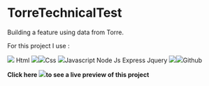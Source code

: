 # TorreTechnicalTest
Building a feature using data from Torre.

For this project I use : 

<img src="https://img.icons8.com/color/48/000000/html-5.png"/> Html 
<img src="https://img.icons8.com/color/48/000000/css3.png"/><img src="https://img.icons8.com/color/48/000000/media-queries.png"/>Css 
<img src="https://img.icons8.com/color/48/000000/javascript.png"/>Javascript 
Node Js 
Express
Jquery
<img src="https://img.icons8.com/color/48/000000/git.png"/><img src="https://img.icons8.com/color/48/000000/github-2.png"/>Github

**Click here** [<img src="https://img.icons8.com/nolan/64/moleskine.png"/>](https://dianaximenacm.github.io/Portfolio/)**to see a live preview of this project**


